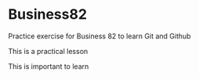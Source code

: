 # Business82
Practice exercise for Business 82 to learn Git and Github

This is a practical lesson

This is important to learn
